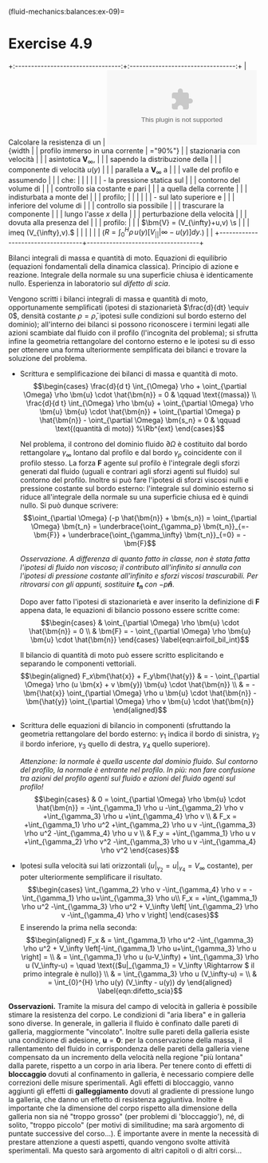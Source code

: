 (fluid-mechanics:balances:ex-09)=
# Exercise 4.9

+:---------------------------------:+:---------------------------------:+
| Calcolare la resistenza di un     | ![image](./fig/airfoil.eps){width |
| profilo immerso in una corrente   | ="90%"}                           |
| stazionaria con velocità          |                                   |
| asintotica ${\bm{V}}_\infty$,     |                                   |
| sapendo la distribuzione della    |                                   |
| componente di velocità $u(y)$     |                                   |
| parallela a ${\bm{V}}_\infty$ a   |                                   |
| valle del profilo e assumendo     |                                   |
| che:                              |                                   |
|                                   |                                   |
| -   la pressione statica sul      |                                   |
|     contorno del volume di        |                                   |
|     controllo sia costante e pari |                                   |
|     a quella della corrente       |                                   |
|     indisturbata a monte del      |                                   |
|     profilo;                      |                                   |
|                                   |                                   |
| -   sul lato superiore e          |                                   |
|     inferiore del volume di       |                                   |
|     controllo sia possibile       |                                   |
|     trascurare la componente      |                                   |
|     lungo l'asse $x$ della        |                                   |
|     perturbazione della velocità  |                                   |
|     dovuta alla presenza del      |                                   |
|     profilo:                      |                                   |
|     $\bm{V} = (V_{\infty}+u,v) \s |                                   |
| imeq (V_{\infty},v).$             |                                   |
|                                   |                                   |
| ($R = \int_0^{ H}\rho \, u(y) [V_ |                                   |
| {\infty}-u(y)] dy.$)              |                                   |
+-----------------------------------+-----------------------------------+

Bilanci integrali di massa e quantità di moto. Equazioni di equilibrio
(equazioni fondamentali della dinamica classica). Principio di azione e
reazione. Integrale della normale su una superficie chiusa è
identicamente nullo. Esperienza in laboratorio sul *difetto di scia*.

Vengono scritti i bilanci integrali di massa e quantità di moto,
opportunamente semplificati (ipotesi di stazionarietà
$\frac{d}{dt} \equiv 0$, densità costante $\rho = \bar{\rho}$, ipotesi
sulle condizioni sul bordo esterno del dominio); all'interno dei bilanci
si possono riconoscere i termini legati alle azioni scambiate dal fluido
con il profilo (l'incognita del problema); si sfrutta infine la
geometria rettangolare del contorno esterno e le ipotesi su di esso per
ottenere una forma ulteriormente semplificata dei bilanci e trovare la
soluzione del problema.

-   Scrittura e semplificazione dei bilanci di massa e quantità di moto.
    $$\begin{cases}
           \frac{d}{d t} \int_{\Omega} \rho + \oint_{\partial \Omega} \rho \bm{u} \cdot \hat{\bm{n}} = 0 & \qquad \text{(massa)} \\
           \frac{d}{d t} \int_{\Omega} \rho \bm{u} + \oint_{\partial \Omega} \rho \bm{u} \bm{u} \cdot \hat{\bm{n}} +
            \oint_{\partial \Omega} p \hat{\bm{n}} - \oint_{\partial \Omega} \bm{s_n} = 0  
            & \qquad \text{(quantità di moto)}  %\Rb^{ext}
          \end{cases}$$

    Nel problema, il controno del dominio fluido $\partial \Omega$ è
    costituito dal bordo rettangolare $\gamma_\infty$ lontano dal
    profilo e dal bordo $\gamma_p$ coincidente con il profilo stesso. La
    forza $\bm{F}$ agente sul profilo è l'integrale degli sforzi
    generati dal fluido (uguali e contrari agli sforzi agenti sul
    fluido) sul contorno del profilo. Inoltre si può fare l'ipotesi di
    sforzi viscosi nulli e pressione costante sul bordo esterno:
    l'integrale sul dominio esterno si riduce all'integrale della
    normale su una superficie chiusa ed è quindi nullo. Si può dunque
    scrivere:
    $$\oint_{\partial \Omega} (-p \hat{\bm{n}} + \bm{s_n}) = \oint_{\partial \Omega} \bm{t_n} = \underbrace{\oint_{\gamma_p} \bm{t_n}}_{=-\bm{F}} + \underbrace{\oint_{\gamma_\infty} \bm{t_n}}_{=0} = -\bm{F}$$

    *Osservazione. A differenza di quanto fatto in classe, non è stata
    fatta l'ipotesi di fluido non viscoso; il contributo all'infinito si
    annulla con l'ipotesi di pressione costante all'infinito e sforzi
    viscosi trascurabili. Per ritrovarsi con gli appunti, sostituire
    $\bm{t_n}$ con $-p\bm{\hat{n}}$*.

    Dopo aver fatto l'ipotesi di stazionarietà e aver inserito la
    definizione di $\bm{F}$ appena data, le equazioni di bilancio
    possono essere scritte come: $$\begin{cases}
          & \oint_{\partial \Omega} \rho \bm{u} \cdot \hat{\bm{n}} = 0  \\
          & \bm{F} = - \oint_{\partial \Omega} \rho \bm{u} \bm{u} \cdot \hat{\bm{n}} 
          \end{cases}
        \label{eqn:airfoil_bil_int}$$

    Il bilancio di quantità di moto può essere scritto esplicitando e
    separando le componenti vettoriali. $$\begin{aligned}
           F_x\bm{\hat{x}} + F_y\bm{\hat{y}} 
    & = - \oint_{\partial \Omega} \rho (u \bm{x} + v \bm{y}) \bm{u} \cdot \hat{\bm{n}} \\
    & =       - \bm{\hat{x}} \oint_{\partial \Omega} \rho u \bm{u} \cdot \hat{\bm{n}} -  \bm{\hat{y}} \oint_{\partial \Omega} \rho v  \bm{u} \cdot \hat{\bm{n}}
        \end{aligned}$$

-   Scrittura delle equazioni di bilancio in componenti (sfruttando la
    geometria rettangolare del bordo esterno: $\gamma_1$ indica il bordo
    di sinistra, $\gamma_2$ il bordo inferiore, $\gamma_3$ quello di
    destra, $\gamma_4$ quello superiore).

    *Attenzione: la normale è quella uscente dal dominio fluido. Sul
    contorno del profilo, la normale è entrante nel profilo. In più: non
    fare confusione tra azioni del profilo agenti sul fluido e azioni
    del fluido agenti sul profilo!* $$\begin{cases}
          & 0 = \oint_{\partial \Omega} \rho \bm{u} \cdot \hat{\bm{n}} = -\int_{\gamma_1} \rho u
          -\int_{\gamma_2} \rho v +\int_{\gamma_3} \rho u +\int_{\gamma_4} \rho v \\
          & F_x = +\int_{\gamma_1} \rho u^2 +\int_{\gamma_2} \rho u v -\int_{\gamma_3} \rho u^2 -\int_{\gamma_4} \rho u v \\
          & F_y = +\int_{\gamma_1} \rho u v +\int_{\gamma_2} \rho v^2 -\int_{\gamma_3} \rho u v -\int_{\gamma_4} \rho v^2
         \end{cases}$$

-   Ipotesi sulla velocità sui lati orizzontali
    ($u|_{\gamma_2} = u|_{\gamma_4} = V_\infty$ costante), per poter
    ulteriormente semplificare il risultato. $$\begin{cases}
            \int_{\gamma_2} \rho v  -\int_{\gamma_4} \rho v = -\int_{\gamma_1} \rho u+\int_{\gamma_3} \rho u\\
           F_x = +\int_{\gamma_1} \rho u^2 -\int_{\gamma_3} \rho u^2 + V_\infty \left[ \int_{\gamma_2} \rho v  -\int_{\gamma_4} \rho v \right]
         \end{cases}$$ E inserendo la prima nella seconda:
    $$\begin{aligned}
           F_x  & = \int_{\gamma_1} \rho u^2 -\int_{\gamma_3} \rho u^2 + V_\infty \left[-\int_{\gamma_1} \rho u+\int_{\gamma_3} \rho u \right] = \\
           & = \int_{\gamma_1} \rho u (u-V_\infty) + \int_{\gamma_3} \rho u (V_\infty-u) = \quad \text{($u|_{\gamma_1} = V_\infty  \Rightarrow $ il primo integrale è nullo)} \\
           & = \int_{\gamma_3} \rho u (V_\infty-u) = \\
           & = \int_{0}^{H} \rho u(y) (V_\infty - u(y)) dy
      \end{aligned}
    \label{eqn:difetto_scia}$$

**Osservazioni.** Tramite la misura del campo di velocità in galleria è
possibile stimare la resistenza del corpo. Le condizioni di "aria
libera" e in galleria sono diverse. In generale, in galleria il fluido è
confinato dalle pareti di galleria, maggiormente "vincolato". Inoltre
sulle pareti della galleria esiste una condizione di adesione,
$\bm{u}=\bm{0}$: per la conservazione della massa, il rallentamento del
fluido in corrispondenza delle pareti della galleria viene compensato da
un incremento della velocità nella regione "più lontana" dalla parete,
rispetto a un corpo in aria libera. Per tenere conto di effetti di
**bloccaggio** dovuti al confinamento in galleria, è necessario compiere
delle correzioni delle misure sperimentali. Agli effetti di bloccaggio,
vanno aggiunti gli effetti di **galleggiamento** dovuti al gradiente di
pressione lungo la galleria, che danno un effetto di resistenza
aggiuntiva. Inoltre è importante che la dimensione del corpo rispetto
alla dimensione della galleria non sia né "troppo grosso" (per problemi
di 'bloccaggio'), né, di solito, "troppo piccolo" (per motivi di
similitudine; ma sarà argomento di puntate successive del corso\...). É
importante avere in mente la necessità di prestare attenzione a questi
aspetti, quando vengono svolte attività sperimentali. Ma questo sarà
argomento di altri capitoli o di altri corsi\...
